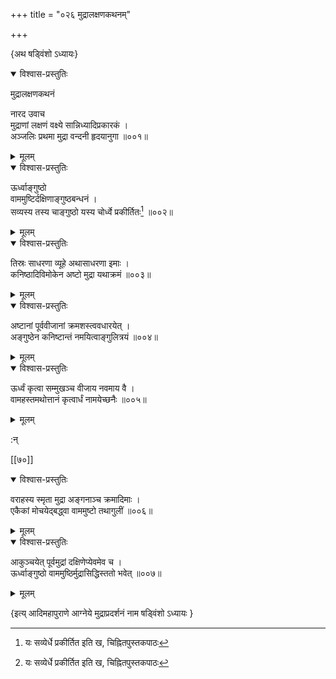 +++
title = "०२६ मुद्रालक्षणकथनम्"

+++

\{अथ षड्विंशो ऽध्यायः\}


<details open><summary>विश्वास-प्रस्तुतिः</summary>

मुद्रालक्षणकथनं  
    
नारद उवाच  
मुद्राणां लक्षणं वक्ष्ये सान्निध्यादिप्रकारकं   ।  
अञ्जलिः प्रथमा मुद्रा वन्दनी हृदयानुगा ॥००१॥
</details>

<details><summary>मूलम्</summary>

मुद्रालक्षणकथनं  
    
नारद उवाच  
मुद्राणां लक्षणं वक्ष्ये सान्निध्यादिप्रकारकं   ।  
अञ्जलिः प्रथमा मुद्रा वन्दनी हृदयानुगा ॥००१॥
</details>  

<details open><summary>विश्वास-प्रस्तुतिः</summary>

ऊर्ध्वाङ्गुष्ठो  
वाममुष्टिर्दक्षिणाङ्गुष्ठबन्धनं ।  
सव्यस्य तस्य चाङ्गुष्ठो यस्य चोर्ध्वे प्रकीर्तितः[^३]   ॥००२॥
</details>

<details><summary>मूलम्</summary>

ऊर्ध्वाङ्गुष्ठो  
वाममुष्टिर्दक्षिणाङ्गुष्ठबन्धनं ।  
सव्यस्य तस्य चाङ्गुष्ठो यस्य चोर्ध्वे प्रकीर्तितः[^३]   ॥००२॥
</details>  

<details open><summary>विश्वास-प्रस्तुतिः</summary>

तिस्रः साधरणा व्यूहे अथासाधरणा इमाः ।  
कनिष्ठादिविमोकेन अष्टो मुद्रा यथाक्रमं ॥००३॥
</details>

<details><summary>मूलम्</summary>

तिस्रः साधरणा व्यूहे अथासाधरणा इमाः ।  
कनिष्ठादिविमोकेन अष्टो मुद्रा यथाक्रमं ॥००३॥
</details>  

<details open><summary>विश्वास-प्रस्तुतिः</summary>

अष्टानां पूर्ववीजानां क्रमशस्त्ववधारयेत्   ।  
अङ्गुष्ठेन कनिष्टान्तं नमयित्वाङ्गुलित्रयं   ॥००४॥
</details>

<details><summary>मूलम्</summary>

अष्टानां पूर्ववीजानां क्रमशस्त्ववधारयेत्   ।  
अङ्गुष्ठेन कनिष्टान्तं नमयित्वाङ्गुलित्रयं   ॥००४॥
</details>  

<details open><summary>विश्वास-प्रस्तुतिः</summary>

ऊर्ध्वं कृत्वा सम्मुखञ्च वीजाय नवमाय वै ।  
वामहस्तमथोत्तानं कृत्वार्धं नामयेच्छनैः   ॥००५॥
</details>

<details><summary>मूलम्</summary>

ऊर्ध्वं कृत्वा सम्मुखञ्च वीजाय नवमाय वै ।  
वामहस्तमथोत्तानं कृत्वार्धं नामयेच्छनैः   ॥००५॥
</details>  
    
:न्  
    
[^१]: सर्वसिद्ध्यै इति ख, ङ, चिह्नितपुस्तकद्वयपाठः  
    
[^२]: वैराजं नागसंयुतमिति ख, चिह्नितपुस्तकपाट्ःअः । यौ  
वीजं चाङ्गसंयुतमिति ङ, चिह्नितपुस्तकपाठः  
    
[^३]: यः सव्येर्धे प्रकीर्तित इति ख, चिह्नितपुस्तकपाठः  

[[७०]]
    

<details open><summary>विश्वास-प्रस्तुतिः</summary>

वराहस्य स्मृता मुद्रा अङ्गनाञ्च क्रमादिमाः   ।  
एकैकां मोचयेद्बद्ध्वा वाममुष्टो तथागुलीं   ॥००६॥
</details>

<details><summary>मूलम्</summary>

वराहस्य स्मृता मुद्रा अङ्गनाञ्च क्रमादिमाः   ।  
एकैकां मोचयेद्बद्ध्वा वाममुष्टो तथागुलीं   ॥००६॥
</details>  

<details open><summary>विश्वास-प्रस्तुतिः</summary>

आकुञ्चयेत् पूर्वमुद्रां दक्षिणेप्येवमेव च ।  
ऊर्ध्वाङ्गुष्ठो वाममुष्ठिर्मुद्रासिद्धिस्ततो भवेत्   ॥००७॥
</details>

<details><summary>मूलम्</summary>

आकुञ्चयेत् पूर्वमुद्रां दक्षिणेप्येवमेव च ।  
ऊर्ध्वाङ्गुष्ठो वाममुष्ठिर्मुद्रासिद्धिस्ततो भवेत्   ॥००७॥
</details>

\{इत्य् आदिमहापुराणे आग्नेये मुद्राप्रदर्शनं नाम षड्विंशो ऽध्यायः  }
    